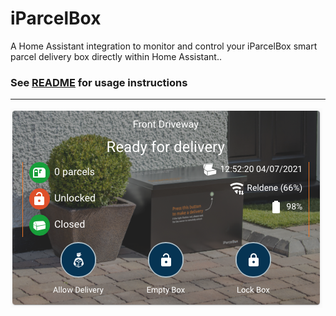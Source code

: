 iParcelBox
============

A Home Assistant integration to monitor and control your iParcelBox smart parcel delivery box directly within Home Assistant..

### See [README](https://github.com/gadget-man/iparcelboxHA/blob/master/README.md) for usage instructions

---

![popup-example](https://github.com/gadget-man/iparcelbox-card/blob/master/examples/Screenshot.png)
